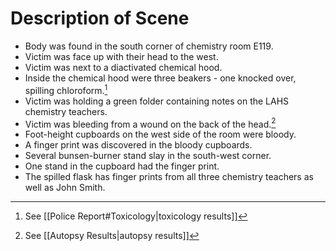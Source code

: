 # Description of Scene

- Body was found in the south corner of chemistry room E119.
- Victim was face up with their head to the west.
- Victim was next to a diactivated chemical hood.
- Inside the chemical hood were three beakers - one knocked over, spilling chloroform.[^1]
- Victim was holding a green folder containing notes on the LAHS chemistry teachers.
- Victim was bleeding from a wound on the back of the head.[^2]
- Foot-height cupboards on the west side of the room were bloody.
- A finger print was discovered in the bloody cupboards.
- Several bunsen-burner stand slay in the south-west corner.
- One stand in the cupboard had the finger print.
- The spilled flask has finger prints from all three chemistry teachers as well as John Smith.

[^1]: See [[Police Report#Toxicology|toxicology results]]
[^2]: See [[Autopsy Results|autopsy results]]
